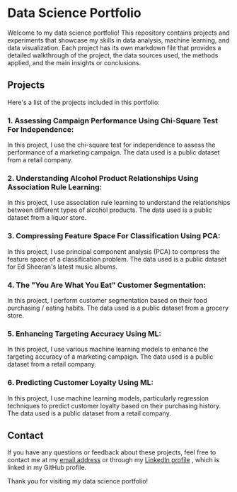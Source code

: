 # Data Science Portfolio
Welcome to my data science portfolio! This repository contains projects and experiments that showcase my skills in data analysis, machine learning, and data visualization. Each project has its own markdown file that provides a detailed walkthrough of the project, the data sources used, the methods applied, and the main insights or conclusions.

## Projects
Here's a list of the projects included in this portfolio:

### 1. Assessing Campaign Performance Using Chi-Square Test For Independence: 
In this project, I use the chi-square test for independence to assess the performance of a marketing campaign. The data used is a public dataset from a retail company.

### 2. Understanding Alcohol Product Relationships Using Association Rule Learning: 
In this project, I use association rule learning to understand the relationships between different types of alcohol products. The data used is a public dataset from a liquor store.

### 3. Compressing Feature Space For Classification Using PCA: 
In this project, I use principal component analysis (PCA) to compress the feature space of a classification problem. The data used is a public dataset for Ed Sheeran's latest music albums.

### 4. The "You Are What You Eat" Customer Segmentation: 
In this project, I perform customer segmentation based on their food purchasing / eating habits. The data used is a public dataset from a grocery store.

### 5. Enhancing Targeting Accuracy Using ML: 
In this project, I use various machine learning models to enhance the targeting accuracy of a marketing campaign. The data used is a public dataset from a retail company.

### 6. Predicting Customer Loyalty Using ML: 
In this project, I use machine learning models, particularly regression techniques to predict customer loyalty based on their purchasing history. The data used is a public dataset from a retail company.

## Contact
If you have any questions or feedback about these projects, feel free to contact me at my [email address](raj.b.chauhan@outlook.com) or through my [LinkedIn profile](https://www.linkedin.com/in/rajbchauhan/) , which is linked in my GitHub profile.

Thank you for visiting my data science portfolio!
